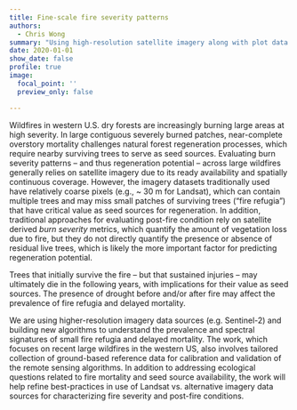 ```yaml
---
title: Fine-scale fire severity patterns
authors:
  - Chris Wong
summary: "Using high-resolution satellite imagery along with plot data to build tools for rapid mapping of surviving trees following fire"
date: 2020-01-01
show_date: false
profile: true
image:
  focal_point: ''
  preview_only: false

---
```


Wildfires in western U.S. dry forests are increasingly burning large areas at high severity. In large contiguous severely burned patches, near-complete overstory mortality challenges natural forest regeneration processes, which require nearby surviving trees to serve as seed sources. Evaluating burn severity patterns – and thus regeneration potential – across large wildfires generally relies on satellite imagery due to its ready availability and spatially continuous coverage. However, the imagery datasets traditionally used have relatively coarse pixels (e.g., ~ 30 m for Landsat), which can contain multiple trees and may miss small patches of surviving trees (“fire refugia”) that have critical value as seed sources for regeneration. In addition, traditional approaches for evaluating post-fire condition rely on satellite derived *burn severity* metrics, which quantify the amount of vegetation loss due to fire, but they do not directly quantify the presence or absence of residual live trees, which is likely the more important factor for predicting regeneration potential.

Trees that initially survive the fire – but that sustained injuries – may ultimately die in the following years, with implications for their value as seed sources. The presence of drought before and/or after fire may affect the prevalence of fire refugia and delayed mortality.

We are using higher-resolution imagery data sources (e.g. Sentinel-2) and building new algorithms to understand the prevalence and spectral signatures of small fire refugia and delayed mortality. The work, which focuses on recent large wildfires in the western US, also involves tailored collection of ground-based reference data for calibration and validation of the remote sensing algorithms. In addition to addressing ecological questions related to fire mortality and seed source availability, the work will help refine best-practices in use of Landsat vs. alternative imagery data sources for characterizing fire severity and post-fire conditions.

